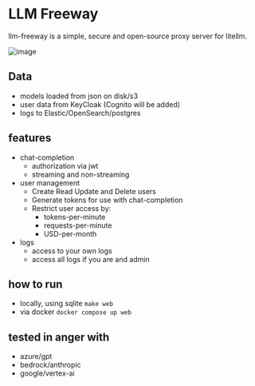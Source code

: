 # LLM Freeway

llm-freeway is a simple, secure and open-source proxy server for litellm.

![image](https://github.com/user-attachments/assets/74f1cfdc-5ace-4f61-b720-f21b5a316288)

## Data

* models loaded from json on disk/s3
* user data from KeyCloak (Cognito will be added)
* logs to Elastic/OpenSearch/postgres


## features

* chat-completion
  * authorization via jwt
  * streaming and non-streaming
* user management
  * Create Read Update and Delete users
  * Generate tokens for use with chat-completion 
  * Restrict user access by:
    * tokens-per-minute
    * requests-per-minute
    * USD-per-month
* logs
  * access to your own logs
  * access all logs if you are and admin


## how to run

* locally, using sqlite `make web`
* via docker `docker compose up web`


## tested in anger with

* azure/gpt
* bedrock/anthropic
* google/vertex-ai 